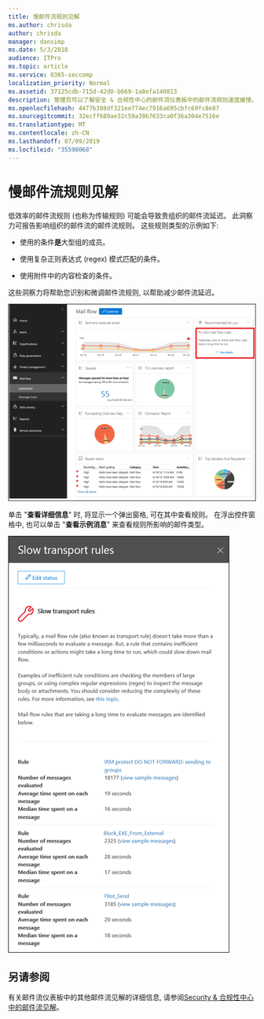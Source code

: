 ```yaml
---
title: 慢邮件流规则见解
ms.author: chrisda
author: chrisda
manager: dansimp
ms.date: 5/3/2018
audience: ITPro
ms.topic: article
ms.service: O365-seccomp
localization_priority: Normal
ms.assetid: 37125cdb-715d-42d0-b669-1a8efa140813
description: 管理员可以了解安全 & 合规性中心的邮件流仪表板中的邮件流规则速度缓慢。
ms.openlocfilehash: 4477b388df321ee774ec7916a695cbfc69fc8e87
ms.sourcegitcommit: 32ecff689ae32c59a39b7633ca0f36a304e7516e
ms.translationtype: MT
ms.contentlocale: zh-CN
ms.lasthandoff: 07/09/2019
ms.locfileid: "35598068"
---
```

# <a name="slow-mail-flow-rules-insight"></a>慢邮件流规则见解

低效率的邮件流规则 (也称为传输规则) 可能会导致贵组织的邮件流延迟。 此洞察力可报告影响组织的邮件流的邮件流规则。 这些规则类型的示例如下:

- 使用的条件**是**大型组的成员。

- 使用复杂正则表达式 (regex) 模式匹配的条件。

- 使用附件中的内容检查的条件。

这些洞察力将帮助您识别和微调邮件流规则, 以帮助减少邮件流延迟。

![安全 & 合规中心中的邮件流仪表板中的邮件流规则速度较慢](media/1dd90faa-f065-4b10-8b47-d35dc127fc26.png)

单击 "**查看详细信息**" 时, 将显示一个弹出窗格, 可在其中查看规则。 在浮出控件窗格中, 也可以单击 "**查看示例消息**" 来查看规则所影响的邮件类型。

![在邮件流仪表板中单击慢速邮件流规则中的 "查看详细信息" 后的浮出控件窗格](media/2cbd43b7-1f21-4338-a70c-7b50de5c69cd.png)

## <a name="see-also"></a>另请参阅

有关邮件流仪表板中的其他邮件流见解的详细信息, 请参阅[Security & 合规性中心中的邮件流见解](mail-flow-insights.md)。
